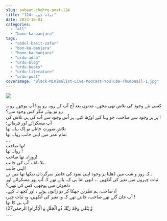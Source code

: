 ```yaml
---
slug: sabaat-chehre-post-124
title: "124: ثبات چہرہ"
date: 2023-10-01
categories: 
  - "all"
  - "bonn-ka-banjara"
tags: 
  - "abdul-basit-zafar"
  - "bon-ka-banjara"
  - "bonn-ka-banjara"
  - "urdu-adab"
  - "urdu-blog"
  - "urdu-books"
  - "urdu-literature"
  - "urdu-post"
coverImage: "Black-Minimalist-Live-Podcast-YouTube-Thumbnail-1.jpg"
---
```


![](images/Black-Minimalist-Live-Podcast-YouTube-Thumbnail-1-300x169.jpg)

کسی نئے وجود کی تلاش تھی مجھے، مدتوں بعد آج آپ کے روبہ رو ہوا! آپ پوچھے رو بہ رو تو ہوئے مگر کس وجود سے؟  
ہر ہر وجود سے صاحب، جو پہنا کیے اوڑھا کیے، ہر اُس وجود سے آپ کی ہی تلاش کی !  
آپ مسکرائے اور فرمائے؛  
تلاشِ صورتِ جاناں تو اِک بہانہ تھا  
تمام عمر میں اپنی جانب روانہ تھا  
…  
تھا صاحب!  
روانہ تھا !  
روزانہ تھا صاحب!  
بلا ناغہ، آپ کی جانب..  
اپنی جانب!  
کہ روز و شب میں ڈھلتا ہر وجود اپنی نمود کی خاطر سرگرداں دیکھا تھا میں نے..  
ثبات چہروں میں تغیر کی آنکھیں ..، ابھی اتنا ہی کہہ پائے تھے کہ آپ پھر مسکرائے اور دلجوئی میں پوچھے، کس کی تھیں؟  
آہ صاحب، ہم نظریں جھکا کر دو زانوں ہوئے ، اور کچھ نہ کہے۔  
آپ جان گئے تھے صاحب، جانتے تھے کہ وہ تغیر کی آنکھیں، وہ ثبات چہرہ !  
آپ ہی کا تھا!  
وَّ یَبْقٰى وَجْهُ رَبِّكَ ذُو الْجَلٰلِ وَ الْاِكْرَامِ( الرحمٰن27)  
۔۔۔۔
